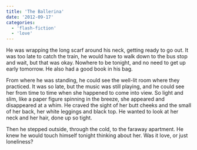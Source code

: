 ```yaml
---
title: 'The Ballerina'
date: '2012-09-17'
categories:
  - 'flash-fiction'
  - 'love'
---
```


He was wrapping the long scarf around his neck, getting ready to go out. It was
too late to catch the train, he would have to walk down to the bus stop and
wait, but that was okay. Nowhere to be tonight, and no need to get up early
tomorrow. He also had a good book in his bag.

<!-- truncate -->


From where he was standing, he could see the well-lit room where they practiced.
It was so late, but the music was still playing, and he could see her from time
to time when she happened to come into view. So light and slim, like a paper
figure spinning in the breeze, she appeared and disappeared at a whim. He craved
the sight of her butt cheeks and the small of her back, her white leggings and
black top. He wanted to look at her neck and her hair, done up so tight.

Then he stepped outside, through the cold, to the faraway apartment. He knew he
would touch himself tonight thinking about her. Was it love, or just loneliness?
